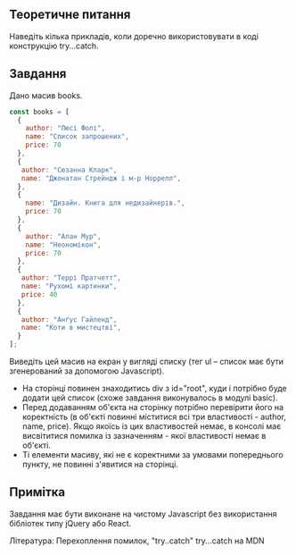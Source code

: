 ## Теоретичне питання
Наведіть кілька прикладів, коли доречно використовувати в коді конструкцію try...catch.

## Завдання
Дано масив books.
```javascript
const books = [
  { 
    author: "Люсі Фолі",
    name: "Список запрошених",
    price: 70 
  }, 
  {
   author: "Сюзанна Кларк",
   name: "Джонатан Стрейндж і м-р Норрелл",
  }, 
  { 
    name: "Дизайн. Книга для недизайнерів.",
    price: 70
  }, 
  { 
    author: "Алан Мур",
    name: "Неономікон",
    price: 70
  }, 
  {
   author: "Террі Пратчетт",
   name: "Рухомі картинки",
   price: 40
  },
  {
   author: "Анґус Гайленд",
   name: "Коти в мистецтві",
  }
];
```
Виведіть цей масив на екран у вигляді списку (тег ul – список має бути згенерований за допомогою Javascript).
 - На сторінці повинен знаходитись div з id="root", куди і потрібно буде додати цей список (схоже завдання виконувалось в модулі basic).
 - Перед додаванням об'єкта на сторінку потрібно перевірити його на коректність (в об'єкті повинні міститися всі три властивості - author, name, price). Якщо якоїсь із цих властивостей немає, в консолі має висвітитися помилка із зазначенням - якої властивості немає в об'єкті.
 - Ті елементи масиву, які не є коректними за умовами попереднього пункту, не повинні з'явитися на сторінці.
## Примітка
Завдання має бути виконане на чистому Javascript без використання бібліотек типу jQuery або React.

Література:
Перехоплення помилок, "try..catch"
try...catch на MDN